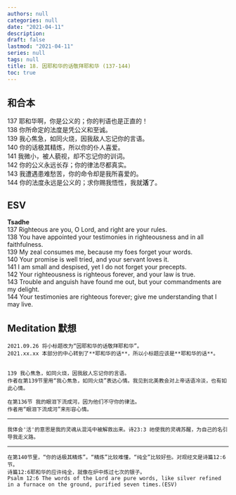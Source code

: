 ```yaml
---
authors: null
categories: null
date: "2021-04-11"
description: 
draft: false
lastmod: "2021-04-11"
series: null
tags: null
title: 18. 因耶和华的话敬拜耶和华 (137-144)
toc: true
---
```


<!--more-->

## 和合本
137 耶和华啊，你是公义的；你的判语也是正直的！  
138 你所命定的法度是凭公义和至诚。  
139 我心焦急，如同火烧，因我敌人忘记你的言语。  
140 你的话极其精炼，所以你的仆人喜爱。  
141 我微小，被人藐视，却不忘记你的训词。  
142 你的公义永远长存；你的律法尽都真实。  
143 我遭遇患难愁苦，你的命令却是我所喜爱的。  
144 你的法度永远是公义的；求你赐我悟性，我就**活**了。  

## ESV
**Tsadhe**  
137 Righteous are you, O Lord, and right are your rules.  
138 You have appointed your testimonies in righteousness and in all faithfulness.  
139 My zeal consumes me, because my foes forget your words.  
140 Your promise is well tried, and your servant loves it.  
141 I am small and despised, yet I do not forget your precepts.  
142 Your righteousness is righteous forever, and your law is true.  
143 Trouble and anguish have found me out, but your commandments are my delight.   
144 Your testimonies are righteous forever; give me understanding that I may live.  

## Meditation 默想

    2021.09.26 将小标题改为“因耶和华的话敬拜耶和华”。
    2021.xx.xx 本部分的中心转到了**耶和华的话**，所以小标题应该是**耶和华的话**。   
    

    139 我心焦急，如同火烧，因我敌人忘记你的言语。  
    作者在第139节里用“我心焦急，如同火烧”表达心情。我见到北美教会对上帝话语冷淡，也有如此心情。     

    在第136节 我的眼泪下流成河，因为他们不守你的律法。  
    作者用“眼泪下流成河”来形容心情。

___
    我体会'活'的意思是我的灵魂从混沌中被解救出来。诗23:3 祂使我的灵魂苏醒，为自己的名引导我走义路。
    
___
    在第140节里，“你的话极其精炼”。“精炼”比较难懂，“纯全”比较好些。对观经文是诗篇12:6节。 
    诗篇12:6耶和华的应许纯全，就像在炉中炼过七次的银子。  
    Psalm 12:6 The words of the Lord are pure words, like silver refined in a furnace on the ground, purified seven times.(ESV)   



<script>
    var refTagger = {
        settings: {
            bibleVersion: "KJV" /*hlybblsmpshndtn*/
        }
    }; 

    (function(d, t) {
        var n=d.querySelector('[nonce]');
        refTagger.settings.nonce = n && (n.nonce||n.getAttribute('nonce'));
        var g = d.createElement(t), s = d.getElementsByTagName(t)[0];
        g.src = 'https://api.reftagger.com/v2/RefTagger.js';
        g.nonce = refTagger.settings.nonce;
        s.parentNode.insertBefore(g, s);
    }(document, 'script'));
</script>